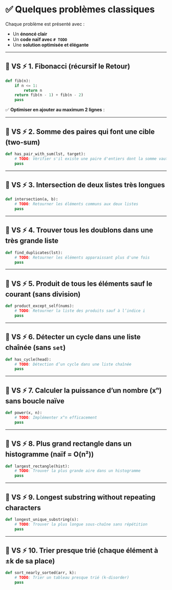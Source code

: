 # ✅ **Quelques problèmes classiques** 

Chaque problème est présenté avec :
- Un **énoncé clair**
- Un **code naïf avec `# TODO`**
- Une **solution optimisée et élégante**

---

## 🐌 VS ⚡️ 1. Fibonacci (récursif le Retour)

```python
def fib(n):
    if n <= 1:
        return n
    return fib(n - 1) + fib(n - 2)
    pass
```
✅ **Optimiser en ajouter au maximum 2 lignes** :

---

## 🐌 VS ⚡️ 2. Somme des paires qui font une cible (two-sum)

```python
def has_pair_with_sum(lst, target):
    # TODO: Vérifier s'il existe une paire d'entiers dont la somme vaut target
    pass
```

---

## 🐌 VS ⚡️ 3. Intersection de deux listes très longues

```python
def intersection(a, b):
    # TODO: Retourner les éléments communs aux deux listes
    pass
```

---

## 🐌 VS ⚡️ 4. Trouver tous les doublons dans une très grande liste

```python
def find_duplicates(lst):
    # TODO: Retourner les éléments apparaissant plus d'une fois
    pass
```
---

## 🐌 VS ⚡️ 5. Produit de tous les éléments sauf le courant (sans division)

```python
def product_except_self(nums):
    # TODO: Retourner la liste des produits sauf à l’indice i
    pass
```

---

## 🐌 VS ⚡️ 6. Détecter un cycle dans une liste chaînée (sans `set`)

```python
def has_cycle(head):
    # TODO: Détection d’un cycle dans une liste chaînée
    pass
```


---

## 🐌 VS ⚡️ 7. Calculer la puissance d’un nombre (xⁿ) sans boucle naïve

```python
def power(x, n):
    # TODO: Implémenter x^n efficacement
    pass
```

---

## 🐌 VS ⚡️ 8. Plus grand rectangle dans un histogramme (naïf = O(n²))

```python
def largest_rectangle(hist):
    # TODO: Trouver la plus grande aire dans un histogramme
    pass
```

---

## 🐌 VS ⚡️ 9. Longest substring without repeating characters

```python
def longest_unique_substring(s):
    # TODO: Trouver la plus longue sous-chaîne sans répétition
    pass
```

---

## 🐌 VS ⚡️ 10. Trier presque trié (chaque élément à ±k de sa place)

```python
def sort_nearly_sorted(arr, k):
    # TODO: Trier un tableau presque trié (k-disorder)
    pass
```
